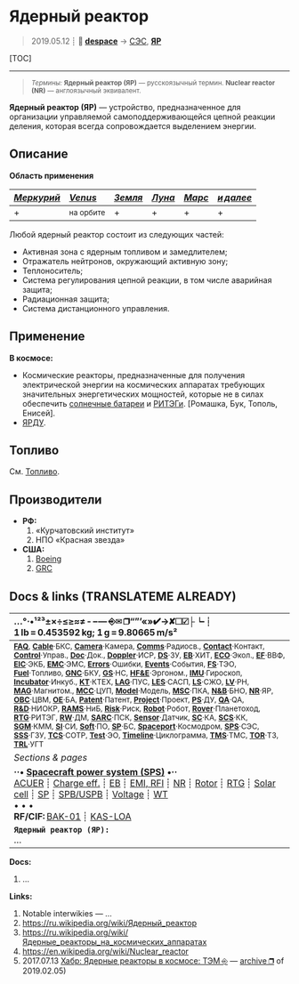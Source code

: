 # Ядерный реактор
> 2019.05.12 ┊ **🚀 [despace](index.md)** → [СЭС](sps.md), **[ЯР](nr.md)**

[TOC]

---

> <small>*Термины:* **Ядерный реактор (ЯР)** — русскоязычный термин. **Nuclear reactor (NR)** — англоязычный эквивалент.</small>

**Ядерный реактор (ЯР)** — устройство, предназначенное для организации управляемой самоподдерживающейся цепной реакции деления, которая всегда сопровождается выделением энергии.



## Описание
**Область применения**

|*[Меркурий](mercury.md)*|*[Venus](venus.md)*|*[Земля](earth.md)*|*[Луна](moon.md)*|*[Марс](mars.md)*|*[и далее](index.md)*|
|:--|:--|:--|:--|:--|:--|
|   +  |  <small>на орбите</small>  |  +  |  +  |  +  |  +  |

Любой ядерный реактор состоит из следующих частей:

   - Активная зона с ядерным топливом и замедлителем;
   - Отражатель нейтронов, окружающий активную зону;
   - Теплоноситель;
   - Система регулирования цепной реакции, в том числе аварийная защита;
   - Радиационная защита;
   - Система дистанционного управления.



## Применение
**В космосе:**

   - Космические реакторы, предназначенные для получения электрической энергии на космических аппаратах требующих значительных энергетических мощностей, которые не в силах обеспечить [солнечные батареи](sp.md) и [РИТЭГи](rtg.md). [Ромашка, Бук, Тополь, Енисей].
   - [ЯРДУ](ntr.md).



## Топливо
См. [Топливо](fuel.md).



## Производители
   - **РФ:**
      1. «Курчатовский институт»
      1. НПО «Красная звезда»
   - **США:**
      1. [Boeing](03_boeing.md)
      1. [GRC](03_grc.md)



<p style="page-break-after:always"> </p>

## Docs & links (TRANSLATEME ALREADY)
|…°·•¹²³±×÷≤≥≈≠ ‑ −— ⎆✉ ❐“”’«»✔→✘☐☑├┕┆ 1 lb = 0.453592 kg; 1 g = 9.80665 m/s²|
|:--|
|<small>**[FAQ](faq.md)**, **[Cable](cable.md)**·БКС, **[Camera](camera.md)**·Камера, **[Comms](comms.md)**·Радиосв., **[Contact](contact.md)**·Контакт, **[Control](control.md)**·Управ., **[Doc](doc.md)**·Док., **[Doppler](doppler.md)**·ИСР, **[DS](ds.md)**·ЗУ, **[EB](eb.md)**·ХИТ, **[ECO](ecology.md)**·Экол., **[EF](ef.md)**·ВВФ, **[ElC](elc.md)**·ЭКБ, **[EMC](emc.md)**·ЭМС, **[Errors](error.md)**·Ошибки, **[Events](event.md)**·События, **[FS](fs.md)**·ТЭО, **[Fuel](fuel.md)**·Топливо, **[GNC](gnc.md)**·БКУ, **[GS](scs.md)**·НС, **[HF&E](hfe.md)**·Эргоном., **[IMU](imu.md)**·Гироскоп, **[Incubator](incubator.md)**·Инкуб., **[KT](kt.md)**·КТЕХ, **[LAG](lag.md)**·ПУC, **[LES](les.md)**·САСП, **[LS](ls.md)**·СЖО, **[LV](lv.md)**·РН, **[MAG](mag.md)**·Магнитом., **[MCC](mcc.md)**·ЦУП, **[Model](model.md)**·Модель, **[MSC](sc.md)**·ПКА, **[N&B](nnb.md)**·БНО, **[NR](nr.md)**·ЯР, **[OBC](obc.md)**·ЦВМ, **[OE](oe.md)**·БА, **[Patent](патент.md)**·Патент, **[Project](project.md)**·Проект, **[PS](ps.md)**·ДУ, **[QA](quality.md)**·QA, **[R&D](rnd.md)**·НИОКР, **[RAMS](rams.md)**·НиБ, **[Risk](risk.md)**·Риск, **[Robot](robotics.md)**·Робот, **[Rover](rover.md)**·Планетоход, **[RTG](rtg.md)**·РИТЭГ, **[RW](rw.md)**·ДМ, **[SARC](sarc.md)**·ПСК, **[Sensor](sensor.md)**·Датчик, **[SC](sc.md)**·КА, **[SCS](scs.md)**·КК, **[SGM](sgm.md)**·КММ, **[SI](si.md)**·СИ, **[Soft](soft.md)**·ПО, **[SP](sp.md)**·БС, **[Spaceport](spaceport.md)**·Космодром, **[SPS](sps.md)**·СЭС, **[SSS](sss.md)**·ГЗУ, **[TCS](tcs.md)**·СОТР, **[Test](test.md)**·ЭО, **[Timeline](timeline.md)**·Циклограмма, **[TMS](tms.md)**·ТМС, **[TOR](tor.md)**·ТЗ, **[TRL](trl.md)**·УГТ</small>|
|*Sections & pages*|
|**··• [Spacecraft power system (SPS)](sps.md) •··**<br> [ACUER](acuer.md) ┊ [Charge eff.](charge_eff.md) ┊ [EB](eb.md) ┊ [EMI, RFI](emi.md) ┊ [NR](nr.md) ┊ [Rotor](rotor.md) ┊ [RTG](rtg.md) ┊ [Solar cell](solar_cell.md) ┊ [SP](sp.md) ┊ [SPB/USPB](suspb.md) ┊ [Voltage](voltage.md) ┊ [WT](wt.md)<br>• • •<br> **RF/CIF:** [BAK-01](bak_01.md) ┊ [KAS-LOA](kas_loa.md)|
|**`Ядерный реактор (ЯР):`**<br> … |

**Docs:**

   1. …

**Links:**

   1. Notable interwikies — …
   1. <https://ru.wikipedia.org/wiki/Ядерный_реактор>
   1. <https://ru.wikipedia.org/wiki/Ядерные_реакторы_на_космических_аппаратах>
   1. <https://en.wikipedia.org/wiki/Nuclear_reactor>
   1. 2017.07.13 [Хабр: Ядерные реакторы в космосе: ТЭМ ⎆](https://habr.com/ru/post/381701/) — [archive ❐](f/archive/20150713_1.pdf) of 2019.02.05)

